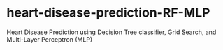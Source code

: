 # heart-disease-prediction-RF-MLP
Heart Disease Prediction using Decision Tree classifier, Grid Search, and Multi-Layer Perceptron (MLP)
